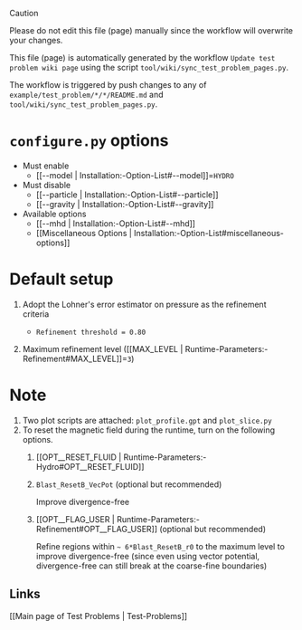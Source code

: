 > [!CAUTION]
> Please do not edit this file (page) manually since the workflow will overwrite your changes.
>
> This file (page) is automatically generated by the workflow `Update test problem wiki page` using the script `tool/wiki/sync_test_problem_pages.py`.
>
> The workflow is triggered by push changes to any of `example/test_problem/*/*/README.md` and `tool/wiki/sync_test_problem_pages.py`.


# `configure.py` options
- Must enable
   - [[--model | Installation:-Option-List#--model]]=`HYDRO`
- Must disable
   - [[--particle | Installation:-Option-List#--particle]]
   - [[--gravity | Installation:-Option-List#--gravity]]
- Available options
   - [[--mhd | Installation:-Option-List#--mhd]]
   - [[Miscellaneous Options | Installation:-Option-List#miscellaneous-options]]


# Default setup
1. Adopt the Lohner's error estimator on pressure as the refinement criteria
   - `Refinement threshold = 0.80`

2. Maximum refinement level ([[MAX_LEVEL | Runtime-Parameters:-Refinement#MAX_LEVEL]]=`3`)


# Note
1. Two plot scripts are attached: `plot_profile.gpt` and `plot_slice.py`
2. To reset the magnetic field during the runtime, turn on the following options.
   1. [[OPT__RESET_FLUID | Runtime-Parameters:-Hydro#OPT__RESET_FLUID]]
   2.  `Blast_ResetB_VecPot` (optional but recommended)

       Improve divergence-free
   3.  [[OPT__FLAG_USER | Runtime-Parameters:-Refinement#OPT__FLAG_USER]] (optional but recommended)

       Refine regions within `~ 6*Blast_ResetB_r0` to the maximum level to improve divergence-free
       (since even using vector potential, divergence-free can still break at the coarse-fine boundaries)

## Links
[[Main page of Test Problems | Test-Problems]]

